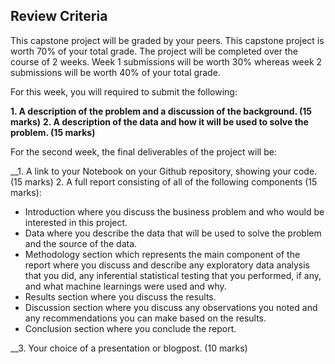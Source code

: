 ## Review Criteria
This capstone project will be graded by your peers. This capstone project is worth 70% of your total grade. The project will be completed over the course of 2 weeks. Week 1 submissions will be worth 30% whereas week 2 submissions will be worth 40% of your total grade.

For this week, you will required to submit the following:

__1. A description of the problem and a discussion of the background. (15 marks)__
__2. A description of the data and how it will be used to solve the problem. (15 marks)__

For the second week, the final deliverables of the project will be:

__1. A link to your Notebook on your Github repository, showing your code. (15 marks)
2. A full report consisting of all of the following components (15 marks):
- Introduction where you discuss the business problem and who would be interested in this project.
- Data where you describe the data that will be used to solve the problem and the source of the data.
- Methodology section which represents the main component of the report where you discuss and describe any exploratory data analysis that you did, any inferential statistical testing that you performed, if any, and what machine learnings were used and why.
- Results section where you discuss the results.
- Discussion section where you discuss any observations you noted and any recommendations you can make based on the results.
- Conclusion section where you conclude the report.

__3. Your choice of a presentation or blogpost. (10 marks)
